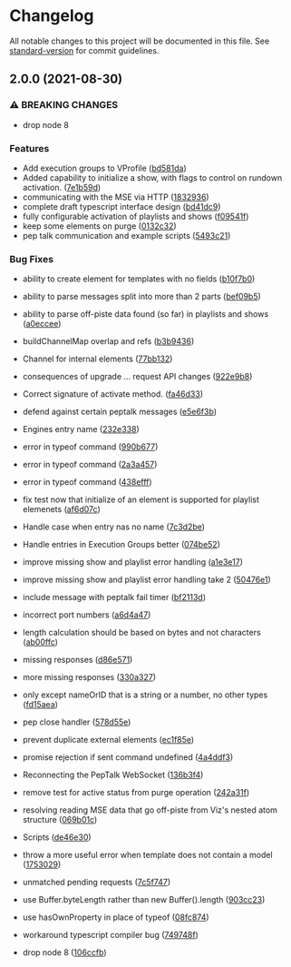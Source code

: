 # Changelog

All notable changes to this project will be documented in this file. See [standard-version](https://github.com/conventional-changelog/standard-version) for commit guidelines.

## 2.0.0 (2021-08-30)

### ⚠ BREAKING CHANGES

- drop node 8

### Features

- Add execution groups to VProfile ([bd581da](https://github.com/olzzon/v-connection/commit/bd581da01ce80623dbfb3e46fb3176aca0f4267d))
- Added capability to initialize a show, with flags to control on rundown activation. ([7e1b59d](https://github.com/olzzon/v-connection/commit/7e1b59d681703641e1c4703d7dcbd974cfa519ca))
- communicating with the MSE via HTTP ([1832936](https://github.com/olzzon/v-connection/commit/1832936950a8cd7cfd92b3073a3fbe7afa389135))
- complete draft typescript interface design ([bd41dc9](https://github.com/olzzon/v-connection/commit/bd41dc9e668c19a644af0822de39c00f8c9f46d4))
- fully configurable activation of playlists and shows ([f09541f](https://github.com/olzzon/v-connection/commit/f09541f5a14c027f0b26725c3375dba29fd782c5))
- keep some elements on purge ([0132c32](https://github.com/olzzon/v-connection/commit/0132c328bbcaafadb71e057214481c497b466a3f))
- pep talk communication and example scripts ([5493c21](https://github.com/olzzon/v-connection/commit/5493c21ab1cc000b20fb5363034624dc289055ec))

### Bug Fixes

- ability to create element for templates with no fields ([b10f7b0](https://github.com/olzzon/v-connection/commit/b10f7b0d2bf281b3abd671eddd90e2248d5477a8))
- ability to parse messages split into more than 2 parts ([bef09b5](https://github.com/olzzon/v-connection/commit/bef09b58b1e579aaa62a792d23deed0db3b5207b))
- ability to parse off-piste data found (so far) in playlists and shows ([a0eccee](https://github.com/olzzon/v-connection/commit/a0ecceec41c62457b4c95d43008be4048933c9f0))
- buildChannelMap overlap and refs ([b3b9436](https://github.com/olzzon/v-connection/commit/b3b9436d720d4ef3b082836db7b62086885869ad))
- Channel for internal elements ([77bb132](https://github.com/olzzon/v-connection/commit/77bb132d7a6cea965426d947cf31679da3805e26))
- consequences of upgrade ... request API changes ([922e9b8](https://github.com/olzzon/v-connection/commit/922e9b89f7ea5cc447e3e26d6e85d1269083350c))
- Correct signature of activate method. ([fa46d33](https://github.com/olzzon/v-connection/commit/fa46d3324d129b4cd7bdbd19014dd8fd9d1e6682))
- defend against certain peptalk messages ([e5e6f3b](https://github.com/olzzon/v-connection/commit/e5e6f3b0971ad7ad1b484735585dc1480fa5801a))
- Engines entry name ([232e338](https://github.com/olzzon/v-connection/commit/232e33856787cf84caa768d280ad8a29a263f8e2))
- error in typeof command ([990b677](https://github.com/olzzon/v-connection/commit/990b677e20b5d0eb7756badcc714eb581c167bd2))
- error in typeof command ([2a3a457](https://github.com/olzzon/v-connection/commit/2a3a457c06d13c25e01c01bc67b9d94684c71d09))
- error in typeof command ([438efff](https://github.com/olzzon/v-connection/commit/438efff748121a8feb7583b2959f597d6a2278db))
- fix test now that initialize of an element is supported for playlist elemenets ([af6d07c](https://github.com/olzzon/v-connection/commit/af6d07c1d09d13bb34c8851a2caea4e5371c7e7b))
- Handle case when entry nas no name ([7c3d2be](https://github.com/olzzon/v-connection/commit/7c3d2bec0d2ac5eab1d143fa37b40559d7b26ddf))
- Handle entries in Execution Groups better ([074be52](https://github.com/olzzon/v-connection/commit/074be5252a8aa234eedefb6486f08005fafd255e))
- improve missing show and playlist error handling ([a1e3e17](https://github.com/olzzon/v-connection/commit/a1e3e1729505589178e846c271de2e72d4113230))
- improve missing show and playlist error handling take 2 ([50476e1](https://github.com/olzzon/v-connection/commit/50476e1a609fda86a0b59a21149c207cc1d5df03))
- include message with peptalk fail timer ([bf2113d](https://github.com/olzzon/v-connection/commit/bf2113dab9b860c60c6f9ecfac583184446da7b5))
- incorrect port numbers ([a6d4a47](https://github.com/olzzon/v-connection/commit/a6d4a47415035804909b0869d9b26f8cc183c574))
- length calculation should be based on bytes and not characters ([ab00ffc](https://github.com/olzzon/v-connection/commit/ab00ffcde5afb3a07b74f89449c3b44b2dc238ad))
- missing responses ([d86e571](https://github.com/olzzon/v-connection/commit/d86e57199298db61e86e869a8ac17d4fc58e4e36))
- more missing responses ([330a327](https://github.com/olzzon/v-connection/commit/330a3273213816f17a5d670cfd082a48d6cfcb79))
- only except nameOrID that is a string or a number, no other types ([fd15aea](https://github.com/olzzon/v-connection/commit/fd15aea65dc4f6cf3e7c6323b1d3412ca0f2b781))
- pep close handler ([578d55e](https://github.com/olzzon/v-connection/commit/578d55eeef8388c5e736db8de279f1e345adfba0))
- prevent duplicate external elements ([ec1f85e](https://github.com/olzzon/v-connection/commit/ec1f85e66673f5871748c785ed04c67efb30a373))
- promise rejection if sent command undefined ([4a4ddf3](https://github.com/olzzon/v-connection/commit/4a4ddf34b77046b2ac619c9fec2c5126087cccc4))
- Reconnecting the PepTalk WebSocket ([136b3f4](https://github.com/olzzon/v-connection/commit/136b3f477391697767ebe5d134fdd5506383661e))
- remove test for active status from purge operation ([242a31f](https://github.com/olzzon/v-connection/commit/242a31fb70746742ac6dc7a330e1e71d8979bfc2))
- resolving reading MSE data that go off-piste from Viz's nested atom structure ([069b01c](https://github.com/olzzon/v-connection/commit/069b01c46a479ecd58e069db538cc71276facb22))
- Scripts ([de46e30](https://github.com/olzzon/v-connection/commit/de46e30293445ed0713b4c7772f3ddd0a553e0b0))
- throw a more useful error when template does not contain a model ([1753029](https://github.com/olzzon/v-connection/commit/175302940f6ea6496d17567e83f419947c0289be))
- unmatched pending requests ([7c5f747](https://github.com/olzzon/v-connection/commit/7c5f747b98a52916d4de30414d1afffc367804f7))
- use Buffer.byteLength rather than new Buffer().length ([903cc23](https://github.com/olzzon/v-connection/commit/903cc236f493ed5608492ea609871cba80ce4e71))
- use hasOwnProperty in place of typeof ([08fc874](https://github.com/olzzon/v-connection/commit/08fc8748f084b2ee3a14058c44cf6dc591dd637a))
- workaround typescript compiler bug ([749748f](https://github.com/olzzon/v-connection/commit/749748f3364bf3e6ce81478ba7f739b2c9256922))

- drop node 8 ([106ccfb](https://github.com/olzzon/v-connection/commit/106ccfba428059766a50b74d06c1315b7c64e6d0))
